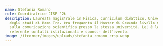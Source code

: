 ```yaml
---
name: Stefania Romano
role: Coordinatrice CISF '26
description: Laureata magistrale in Fisica, curriculum didattico, Università
  degli studi di Roma Tre. Ora frequenta il Master di Secondo livello ComRis
  sulla comunicazione scientifica presso la stessa università. Lei è la
  referente contatti istituzionali e sponsor dell'evento.
image: /itcorner/images/uploads/stefania_romano_crop.webp
---
```


